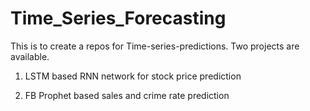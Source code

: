 # Time_Series_Forecasting
This is to create a repos for Time-series-predictions. Two projects are available. 
1) LSTM based RNN network for stock price prediction

2) FB Prophet based sales and crime rate prediction
